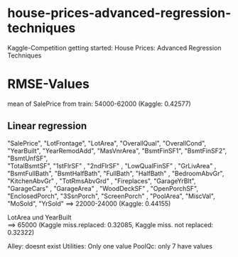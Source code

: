 # house-prices-advanced-regression-techniques
Kaggle-Competition getting started: House Prices: Advanced Regression Techniques


# RMSE-Values
mean of SalePrice from train: 54000-62000 (Kaggle: 0.42577)

## Linear regression
"SalePrice", 
                    "LotFrontage",
                    "LotArea", 
                    "OverallQual", 
                    "OverallCond", 
                    "YearBuilt", 
                    "YearRemodAdd",
                    "MasVnrArea",
                    "BsmtFinSF1",
                    "BsmtFinSF2",
                    "BsmtUnfSF",    
                    "TotalBsmtSF",   "1stFlrSF" ,     "2ndFlrSF"    ,  "LowQualFinSF" , "GrLivArea"   ,  "BsmtFullBath", 
                    "BsmtHalfBath",  "FullBath",      "HalfBath"     , "BedroomAbvGr",  "KitchenAbvGr" , "TotRmsAbvGrd" ,
                    "Fireplaces",    "GarageYrBlt",   "GarageCars"  ,  "GarageArea"   , "WoodDeckSF"   , "OpenPorchSF",  
                    "EnclosedPorch", "3SsnPorch",     "ScreenPorch"  , "PoolArea",
                    "MiscVal", 
                    "MoSold", 
                    "YrSold"
==> 22000-24000 (Kaggle: 0.44155)

LotArea und YearBuilt                    
==> 65000 (Kaggle miss.replaced: 0.32085, Kaggle miss. not replaced: 0.32322)


Alley: doesnt exist
Utilities: Only one value
PoolQc: only 7 have values